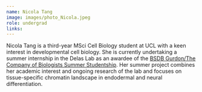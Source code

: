 ```yaml
---
name: Nicola Tang
image: images/photo_Nicola.jpeg
role: undergrad
links:
---
```


Nicola Tang is a third-year MSci Cell Biology student at UCL with a keen interest in developmental cell biology. She is currently undertaking a summer internship in the Delas Lab as an awardee of the [BSDB Gurdon/The Company of Biologists Summer Studentship](https://bsdb.org/awards/gurdon-studentships-for-summer-vacation-work/). Her summer project combines her academic interest and ongoing research of the lab and focuses on tissue-specific chromatin landscape in endodermal and neural differentiation.